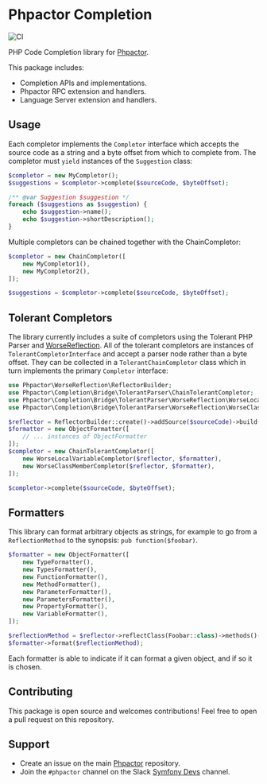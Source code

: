 Phpactor Completion
===================

![CI](https://github.com/phpactor/completion/workflows/CI/badge.svg)

PHP Code Completion library for [Phpactor](https://github.com/phpactor/phpactor).

This package includes:

- Completion APIs and implementations.
- Phpactor RPC extension and handlers.
- Language Server extension and handlers.

Usage
-----

Each completor implements the `Completor` interface which accepts the source
code as a string and a byte offset from which to complete from. The completor
must `yield` instances of the `Suggestion` class:

```php
$completor = new MyCompletor();
$suggestions = $completor->complete($sourceCode, $byteOffset);

/** @var Suggestion $suggestion */
foreach ($suggestions as $suggestion) {
    echo $suggestion->name();
    echo $suggestion->shortDescription();
}
```

Multiple completors can be chained together with the ChainCompletor:

```php
$completor = new ChainCompletor([
    new MyCompletor1(),
    new MyCompletor2(),
]);

$suggestions = $completor->complete($sourceCode, $byteOffset);
```

Tolerant Completors
-------------------

The library currently includes a suite of completors using the Tolerant PHP
Parser and [WorseReflection](https://github.com/phpactor/worse-reflection).
All of the tolerant completors are instances of `TolerantCompletorInterface`
and accept a parser node rather than a byte offset. They can be collected in a
`TolerantChainCompletor` class which in turn implements the primary
`Completor` interface:

```php
use Phpactor\WorseReflection\ReflectorBuilder;
use Phpactor\Completion\Bridge\TolerantParser\ChainTolerantCompletor;
use Phpactor\Completion\Bridge\TolerantParser\WorseReflection\WorseLocalVariableCompletor;
use Phpactor\Completion\Bridge\TolerantParser\WorseReflection\WorseClassMemberCompletor;

$reflector = ReflectorBuilder::create()->addSource($sourceCode)->build();
$formatter = new ObjectFormatter([
    // ... instances of ObjectFormatter
]);
$completor = new ChainTolerantCompletor([
    new WorseLocalVariableCompletor($reflector, $formatter),
    new WorseClassMemberCompletor($reflector, $formatter),
]);

$completor->complete($sourceCode, $byteOffset);
```

Formatters
----------

This library can format arbitrary objects as strings, for example to go from a
`ReflectionMethod` to the synopsis: `pub function($foobar)`.

```php
$formatter = new ObjectFormatter([
    new TypeFormatter(),
    new TypesFormatter(),
    new FunctionFormatter(),
    new MethodFormatter(),
    new ParameterFormatter(),
    new ParametersFormatter(),
    new PropertyFormatter(),
    new VariableFormatter(),
]);

$reflectionMethod = $reflector->reflectClass(Foobar::class)->methods()->get('barfoo');
$formatter->format($reflectionMethod);
```

Each formatter is able to indicate if it can format a given object, and if so
it is chosen.

Contributing
------------

This package is open source and welcomes contributions! Feel free to open a
pull request on this repository.

Support
-------

- Create an issue on the main [Phpactor](https://github.com/phpactor/phpactor) repository.
- Join the `#phpactor` channel on the Slack [Symfony Devs](https://symfony.com/slack-invite) channel.


